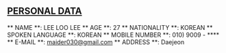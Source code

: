 
## <u> PERSONAL DATA </u>

** NAME **: LEE LOO LEE
** AGE  **: 27
** NATIONALITY **: KOREAN
** SPOKEN LANGUAGE **: KOREAN
** MOBILE NUMBER **: 010) 9009 - ****
** E-MAIL **: maider030@gmail.com
** ADDRESS **: Daejeon
